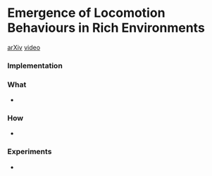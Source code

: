 # Emergence of Locomotion Behaviours in Rich Environments
[arXiv](https://arxiv.org/abs/1707.02286)
[video](https://www.youtube.com/watch?v=g59nSURxYgk)

### Implementation



### What

- 

### How
-

### Experiments
- 
